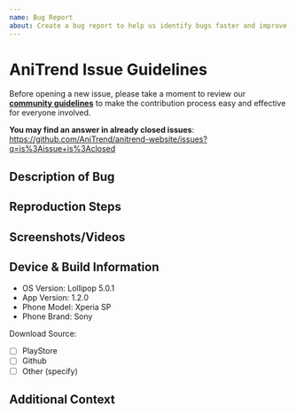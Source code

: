 ```yaml
---
name: Bug Report
about: Create a bug report to help us identify bugs faster and improve the application
---
```


# AniTrend Issue Guidelines

Before opening a new issue, please take a moment to review our [**community guidelines**](https://github.com/AniTrend/anitrend-website/blob/master/CONTRIBUTING.md) to make the contribution process easy and effective for everyone involved.

**You may find an answer in already closed issues**:
https://github.com/AniTrend/anitrend-website/issues?q=is%3Aissue+is%3Aclosed

## Description of Bug

<!-- A clear and concise short description of what the bug is. e.g. -->

## Reproduction Steps

<!-- In detail, please explain how and what can be done to reproduce this bug. -->

## Screenshots/Videos

<!-- Screenshots or videos usually paint a better picture, if you have non please remove this heading -->

## Device & Build Information

<!-- Please provide any relevant information about your device. This is important in case the issue is not reproducible except for under certain conditions. -->

- OS Version: Lollipop 5.0.1
- App Version: 1.2.0
- Phone Model: Xperia SP
- Phone Brand: Sony

Download Source:

- [ ] PlayStore
- [ ] Github
- [ ] Other (specify)

## Additional Context

<!--
Providing context helps us come up with a solution that is most useful in the real world,
also include any logs if you have any in this section, if not please remove this section
-->
